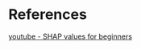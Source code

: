 # References

[youtube - SHAP values for beginners](https://www.youtube.com/watch?v=MQ6fFDwjuco&list=PLqDyyww9y-1SJgMw92x90qPYpHgahDLIK)
